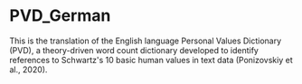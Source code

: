 # PVD_German
This is the translation of the English language Personal Values Dictionary (PVD), a theory-driven word count dictionary developed to identify references to Schwartz's 10 basic human values in text data (Ponizovskiy et al., 2020).   
